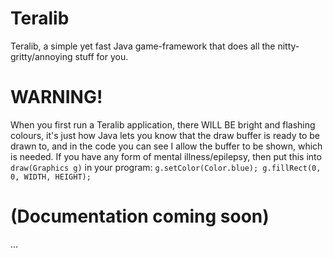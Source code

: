 # Teralib

Teralib, a simple yet fast Java game-framework that does all the nitty-gritty/annoying stuff for you.

# WARNING!
When you first run a Teralib application, there WILL BE bright and flashing colours, it's just how Java lets you know that the
draw buffer is ready to be drawn to, and in the code you can see I allow the buffer to be shown, which is needed. If you have any form of 
mental illness/epilepsy, then put this into `draw(Graphics g)` in your program: `g.setColor(Color.blue); g.fillRect(0, 0, WIDTH, HEIGHT);`

# (Documentation coming soon)
...

